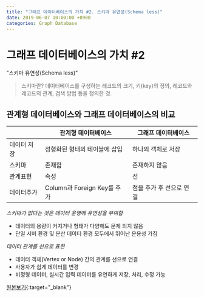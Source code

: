 ```yaml
---
title: "그래프 데이터베이스의 가치 #2. 스키마 유연성(Schema less)"
date: 2019-06-07 10:00:00 +0900
categories: Graph Database
---
```


# 그래프 데이터베이스의 가치 #2

"스키마 유연성(Schema less)"

> 스키마란?
> 데이터베이스를 구성하는 레코드의 크기, 키(key)의 정의, 레코드와 레코드의 관계, 검색 방법 등을 정의한 것.

## 관계형 데이터베이스와 그래프 데이터베이스의 비교

| |관계형 데이터베이스|그래프 데이터베이스|
|---|---|---|
|데이터 저장|정형화된 형태의 테이블에 삽입|하나의 객체로 저장|
|스키마|존재함|존재하지 않음|
|관계표현|속성|선|
|데이터추가|Column과 Foreign Key를 추가|점을 추가 후 선으로 연결|

*스키마가 없다는 것은 데이터 운영에 유연성을 부여함*

- 데이터의 용량이 커지거나 형태가 다양해도 문제 되지 않음
- 단일 서버 환경 및 분산 데이터 환경 모두에서 뛰어난 운용성 가짐

*데이터 관계를 선으로 표현*

- 데이터 객체(Vertex or Node) 간의 관계를 선으로 연결
- 사용자가 쉽게 데이터를 변경
- 비정형 데이터, 실시간 입력 데이터를 유연하게 저장, 처리, 수정 가능

[원본보기](https://bitnine.tistory.com/280){:target="_blank"}


